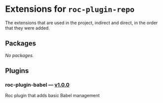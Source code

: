 # Extensions for `roc-plugin-repo`

The extensions that are used in the project, indirect and direct, in the order that they were added.

## Packages
_No packages._

## Plugins
### roc-plugin-babel — [v1.0.0](https://www.npmjs.com/package/roc-plugin-babel)
Roc plugin that adds basic Babel management
